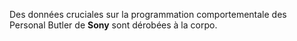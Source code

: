Des données cruciales sur la programmation comportementale des Personal Butler de **Sony** sont dérobées à la corpo.
